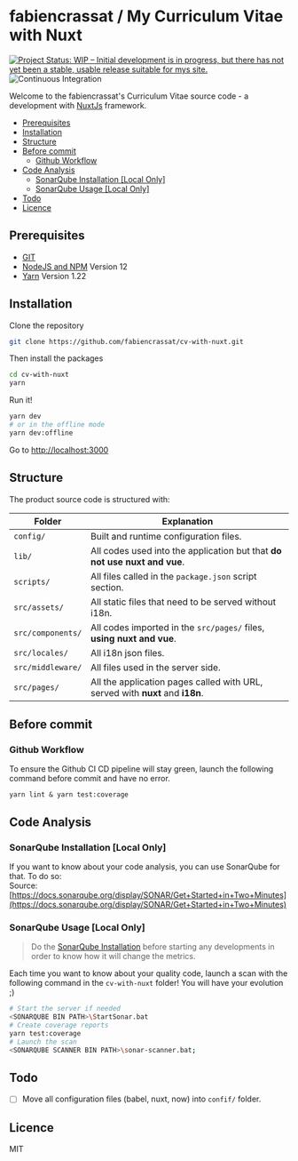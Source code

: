# fabiencrassat / My Curriculum Vitae with Nuxt

[![Project Status: WIP – Initial development is in progress, but there has not yet been a stable, usable release suitable for mys site.](https://www.repostatus.org/badges/latest/wip.svg)](https://www.repostatus.org/#wip)
![Continuous Integration](https://github.com/fabiencrassat/cv-with-nuxt/workflows/Continuous%20Integration/badge.svg)

Welcome to the fabiencrassat's Curriculum Vitae source code - a development with [NuxtJs][1] framework.

[1]: https://nuxtjs.org/

- [Prerequisites](#prerequisites)
- [Installation](#installation)
- [Structure](#structure)
- [Before commit](#before-commit)
  - [Github Workflow](#github-workflow)
- [Code Analysis](#code-analysis)
  - [SonarQube Installation [Local Only]](#sonarqube-installation-local-only)
  - [SonarQube Usage [Local Only]](#sonarqube-usage-local-only)
- [Todo](#todo)
- [Licence](#licence)

## Prerequisites

- [GIT](https://git-scm.com/)
- [NodeJS and NPM](https://nodejs.org/) Version 12
- [Yarn](https://yarnpkg.com/) Version 1.22

## Installation

Clone the repository

```bash
git clone https://github.com/fabiencrassat/cv-with-nuxt.git
```

Then install the packages

```bash
cd cv-with-nuxt
yarn
```

Run it!

```bash
yarn dev
# or in the offline mode
yarn dev:offline
```

Go to <http://localhost:3000>

## Structure

The product source code is structured with:

| Folder            | Explanation                                                                   |
|-------------------|-------------------------------------------------------------------------------|
| `config/`         | Built and runtime configuration files.                                        |
| `lib/`            | All codes used into the application but that **do not use nuxt and vue**.     |
| `scripts/`        | All files called in the `package.json` script section.                        |
| `src/assets/`     | All static files that need to be served without i18n.                         |
| `src/components/` | All codes imported in the `src/pages/` files, **using nuxt and vue**.         |
| `src/locales/`    | All i18n json files.                                                          |
| `src/middleware/` | All files used in the server side.                                            |
| `src/pages/`      | All the application pages called with URL, served with **nuxt** and **i18n**. |

## Before commit

### Github Workflow

To ensure the Github CI CD pipeline will stay green, launch the following command before commit and have no error.

```shell
yarn lint & yarn test:coverage
```

## Code Analysis

### SonarQube Installation [Local Only]

If you want to know about your code analysis, you can use SonarQube for that. To
do so:  
Source: [https://docs.sonarqube.org/display/SONAR/Get+Started+in+Two+Minutes](https://docs.sonarqube.org/display/SONAR/Get+Started+in+Two+Minutes)

### SonarQube Usage [Local Only]

> Do the [SonarQube Installation](#SonarQube-Installation-Local-Only) before starting any developments in order to know how it will change the metrics.  

Each time you want to know about your quality code, launch a scan with the following
command in the `cv-with-nuxt` folder! You will have your evolution ;)

```bash
# Start the server if needed
<SONARQUBE BIN PATH>\StartSonar.bat
# Create coverage reports
yarn test:coverage
# Launch the scan
<SONARQUBE SCANNER BIN PATH>\sonar-scanner.bat;
```

## Todo

- [ ] Move all configuration files (babel, nuxt, now) into `confif/` folder.

## Licence

MIT
